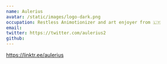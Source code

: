 ```yaml
---
name: Aulerius
avatar: /static/images/logo-dark.png
occupation: Restless Animotionizer and art enjoyer from 🇱🇹
email:
twitter: https://twitter.com/aulerius2
github:
---
```


https://linktr.ee/aulerius
